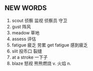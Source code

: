 ## NEW WORDS

1. scout 侦察 监视 侦察员 守卫
2. gust 阵风
3. meadow 草地
4. assess 评估
5. fatigue 疲乏 劳累 get fatigue 感到疲乏
6. slit 投币口 裂缝
7. at a stroke 一下子
8. blaze 怒视 熊熊燃烧 v. 火焰 n.

